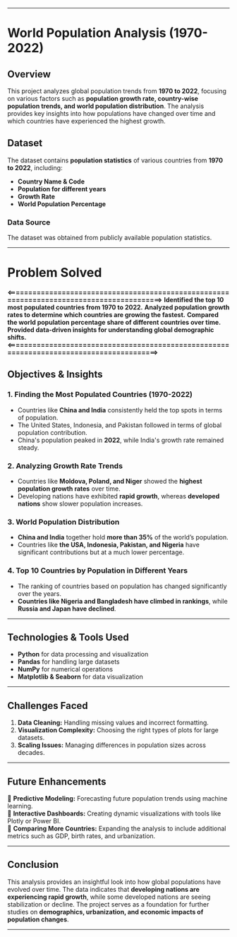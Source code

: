 

---

# World Population Analysis (1970-2022)

## **Overview**  
This project analyzes global population trends from **1970 to 2022**, focusing on various factors such as **population growth rate, country-wise population trends, and world population distribution**. The analysis provides key insights into how populations have changed over time and which countries have experienced the highest growth.

## **Dataset**  
The dataset contains **population statistics** of various countries from **1970 to 2022**, including:  
- **Country Name & Code**  
- **Population for different years**  
- **Growth Rate**  
- **World Population Percentage**  

### **Data Source**  
The dataset was obtained from publicly available population statistics.

---

# Problem Solved
**<==========================================================================================>**
**Identified the top 10 most populated countries from 1970 to 2022.**
**Analyzed population growth rates to determine which countries are growing the fastest.**
**Compared the world population percentage share of different countries over time.**
**Provided data-driven insights for understanding global demographic shifts.**
**<=========================================================================================>**


## **Objectives & Insights**  

### **1. Finding the Most Populated Countries (1970-2022)**  
- Countries like **China and India** consistently held the top spots in terms of population.  
- The United States, Indonesia, and Pakistan followed in terms of global population contribution.  
- China's population peaked in **2022**, while India's growth rate remained steady.  

### **2. Analyzing Growth Rate Trends**  
- Countries like **Moldova, Poland, and Niger** showed the **highest population growth rates** over time.  
- Developing nations have exhibited **rapid growth**, whereas **developed nations** show slower population increases.  

### **3. World Population Distribution**  
- **China and India** together hold **more than 35%** of the world’s population.  
- Countries like **the USA, Indonesia, Pakistan, and Nigeria** have significant contributions but at a much lower percentage.  

### **4. Top 10 Countries by Population in Different Years**  
- The ranking of countries based on population has changed significantly over the years.  
- **Countries like Nigeria and Bangladesh have climbed in rankings**, while **Russia and Japan have declined**.  

---

## **Technologies & Tools Used**  
- **Python** for data processing and visualization  
- **Pandas** for handling large datasets  
- **NumPy** for numerical operations  
- **Matplotlib & Seaborn** for data visualization  

---

## **Challenges Faced**  
1. **Data Cleaning:** Handling missing values and incorrect formatting.  
2. **Visualization Complexity:** Choosing the right types of plots for large datasets.  
3. **Scaling Issues:** Managing differences in population sizes across decades.  

---

## **Future Enhancements**  
🔹 **Predictive Modeling:** Forecasting future population trends using machine learning.  
🔹 **Interactive Dashboards:** Creating dynamic visualizations with tools like Plotly or Power BI.  
🔹 **Comparing More Countries:** Expanding the analysis to include additional metrics such as GDP, birth rates, and urbanization.  

---



## **Conclusion**  
This analysis provides an insightful look into how global populations have evolved over time. The data indicates that **developing nations are experiencing rapid growth**, while some developed nations are seeing stabilization or decline. The project serves as a foundation for further studies on **demographics, urbanization, and economic impacts of population changes**.  

---
